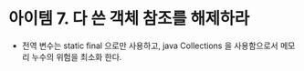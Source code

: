# 아이템 7. 다 쓴 객체 참조를 해제하라

* 전역 변수는 static final 으로만 사용하고, java Collections 을 사용함으로서 메모리 누수의 위험을 최소화 한다.
